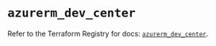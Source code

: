 # `azurerm_dev_center`

Refer to the Terraform Registry for docs: [`azurerm_dev_center`](https://registry.terraform.io/providers/hashicorp/azurerm/3.94.0/docs/resources/dev_center).
